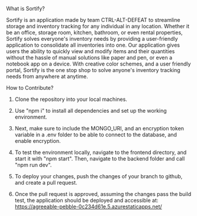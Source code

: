 What is Sortify?

Sortify is an application made by team CTRL-ALT-DEFEAT to streamline storage and inventory tracking for any individual in any location. Whether it be an office, storage room, kitchen, bathroom,
or even rental properties, Sortify solves everyone's inventory needs by providing a user-friendly application to consolidate all inventories into one. Our application gives users the ability to
quickly view and modify items and their quantities without the hassle of manual solutions like paper and pen, or even a notebook app on a device. With creative color schemes, and a user friendly
portal, Sortify is the one stop shop to solve anyone's inventory tracking needs from anywhere at anytime. 


How to Contribute?

1. Clone the repository into your local machines.

2. Use "npm i" to install all dependencies and set up the working environment.

3. Next, make sure to include the MONGO_URI, and an encryption token variable in a .env folder to be able to connect to the database, and enable encryption.

4. To test the environment locally, navigate to the frontend directory, and start it with "npm start". Then, navigate to the backend folder and call "npm run dev".

5. To deploy your changes, push the changes of your branch to github, and create a pull request.

6. Once the pull request is approved, assuming the changes pass the build test, the application should be deployed and accessible at: https://agreeable-pebble-0c234d61e.5.azurestaticapps.net/
